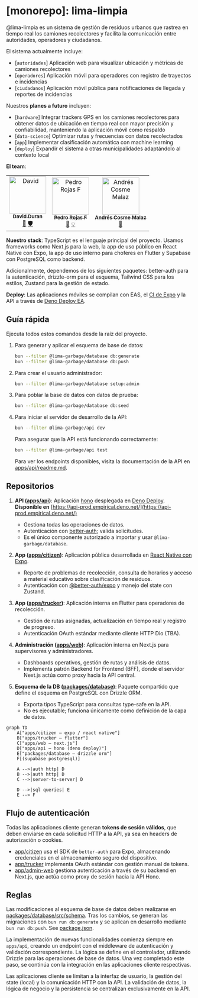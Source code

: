 # [monorepo]: lima-limpia

@lima-limpia es un sistema de gestión de residuos urbanos que rastrea en tiempo
real los camiones recolectores y facilita la comunicación entre autoridades,
operadores y ciudadanos.

El sistema actualmente incluye:

- [`autoridades`] Aplicación web para visualizar ubicación y métricas de
  camiones recolectores
- [`operadores`] Aplicación móvil para operadores con registro de trayectos e
  incidencias
- [`ciudadanos`] Aplicación móvil pública para notificaciones de llegada y
  reportes de incidencias

Nuestros **planes a futuro** incluyen:

- [`hardware`] Integrar trackers GPS en los camiones recolectores para obtener
  datos de ubicación en tiempo real con mayor precisión y confiabilidad,
  manteniendo la aplicación móvil como respaldo
- [`data-science`] Optimizar rutas y frecuencias con datos recolectados
- [`app`] Implementar clasificación automática con machine learning
- [`deploy`] Expandir el sistema a otras municipalidades adaptándolo al contexto
  local

**El team**:

<!-- ALL-CONTRIBUTORS-LIST:START - Do not remove or modify this section -->
<!-- prettier-ignore-start -->
<!-- markdownlint-disable -->
<table>
  <tbody>
    <tr>
      <td align="center">
        <a href="http://totallynotdavid.github.io">
          <img src="https://avatars.githubusercontent.com/u/20960328?v=4?s=100" width="100px;" alt="David"/><br />
          <sub><b>David Duran</b></sub>
        </a><br />
        <a href="#maintenance-totallynotdavid" title="Maintenance">🚧</a>
        <a href="#security-totallynotdavid" title="Security">🛡️</a>
      </td>
      <td align="center">
        <a href="https://github.com/PedroRojasF">
          <img src="https://avatars.githubusercontent.com/u/48870694?v=4?s=100" width="100px;" alt="Pedro Rojas F"/><br />
          <sub><b>Pedro Rojas F</b></sub>
        </a><br />
        <a href="#maintenance-PedroRojasF" title="Maintenance">🚧</a>
        <a href="#ideas-PedroRojasF" title="Ideas">💡</a>
      </td>
      <td align="center">
        <a href="https://github.com/andrescosmemalaz">
          <img src="https://avatars.githubusercontent.com/u/57787417?v=4?s=100" width="100px;" alt="Andrés Cosme Malaz"/><br />
          <sub><b>Andrés Cosme Malaz</b></sub>
        </a><br />
        <a href="#maintenance-andrescosmemalaz" title="Maintenance">🚧</a>
      </td>
    </tr>
  </tbody>
</table>

<!-- markdownlint-restore -->
<!-- prettier-ignore-end -->
<!-- ALL-CONTRIBUTORS-LIST:END -->

**Nuestro stack**: TypeScript es el lenguaje principal del proyecto. Usamos
frameworks como Next.js para la web, la app de uso público en React Native con
Expo, la app de uso interno para choferes en Flutter y Supabase con PostgreSQL
como backend.

Adicionalmente, dependemos de los siguientes paquetes: better-auth para la
autenticación, drizzle-orm para el esquema, Tailwind CSS para los estilos,
Zustand para la gestión de estado.

**Deploy**: Las aplicaciones móviles se compilan con EAS, el
[CI de Expo](https://docs.expo.dev/build/building-on-ci/) y la API a través de
[Deno Deploy EA](https://docs.deno.com/deploy/early-access/).

## Guía rápida

Ejecuta todos estos comandos desde la raíz del proyecto.

1. Para generar y aplicar el esquema de base de datos:

   ```bash
   bun --filter @lima-garbage/database db:generate
   bun --filter @lima-garbage/database db:push
   ```

2. Para crear el usuario administrador:

   ```bash
   bun --filter @lima-garbage/database setup:admin
   ```

3. Para poblar la base de datos con datos de prueba:

   ```bash
   bun --filter @lima-garbage/database db:seed
   ```

4. Para iniciar el servidor de desarrollo de la API:

   ```bash
   bun --filter @lima-garbage/api dev
   ```

   Para asegurar que la API está funcionando correctamente:

   ```bash
   bun --filter @lima-garbage/api test
   ```

   Para ver los endpoints disponibles, visita la documentación de la API en
   [apps/api/readme.md](apps/api/readme.md).

## Repositorios

1. **API ([apps/api](apps/api))**: Aplicación
   [hono](https://hono.dev/docs/getting-started/deno) desplegada en
   [Deno Deploy](https://console.deno.com/empirical). **Disponible en**
   [https://api-prod.empirical.deno.net/](https://api-prod.empirical.deno.net/)
   - Gestiona todas las operaciones de datos.
   - Autenticación con
     [better-auth](https://www.better-auth.com/docs/concepts/database); valida
     solicitudes.
   - Es el único componente autorizado a importar y usar
     `@lima-garbage/database`.

2. **App ([apps/citizen](apps/citizen))**: Aplicación pública desarrollada en
   [React Native con Expo](https://docs.expo.dev/develop/development-builds/introduction/).
   - Reporte de problemas de recolección, consulta de horarios y acceso a
     material educativo sobre clasificación de residuos.
   - Autenticación con
     [@better-auth/expo](https://www.npmjs.com/package/@better-auth/expo) y
     manejo del state con Zustand.

3. **App ([apps/trucker](apps/trucker))**: Aplicación interna en Flutter para
   operadores de recolección.
   - Gestión de rutas asignadas, actualización en tiempo real y registro de
     progreso.
   - Autenticación OAuth estándar mediante cliente HTTP Dio (TBA).

4. **Administración ([apps/web](apps/web))**: Aplicación interna en Next.js para
   supervisores y administradores.
   - Dashboards operativos, gestión de rutas y análisis de datos.
   - Implementa patrón Backend for Frontend (BFF), donde el servidor Next.js
     actúa como proxy hacia la API central.

5. **Esquema de la DB ([packages/database](packages/database))**: Paquete
   compartido que define el esquema en PostgreSQL con Drizzle ORM.
   - Exporta tipos TypeScript para consultas type-safe en la API.
   - No es ejecutable; funciona únicamente como definición de la capa de datos.

```mermaid
graph TD
    A["apps/citizen – expo / react native"]
    B["apps/trucker – flutter"]
    C["apps/web – next.js"]
    D["apps/api – hono (deno deploy)"]
    E["packages/database – drizzle orm"]
    F[(supabase postgresql)]

    A -->|auth http| D
    B -->|auth http| D
    C -->|server-to-server| D

    D -->|sql queries| E
    E --> F
```

## Flujo de autenticación

Todas las aplicaciones cliente generan **tokens de sesión válidos**, que deben
enviarse en cada solicitud HTTP a la API, ya sea en headers de autorización o
cookies.

- [app/citizen](app/citizen) usa el SDK de `better-auth` para Expo, almacenando
  credenciales en el almacenamiento seguro del dispositivo.
- [app/trucker](app/trucker) implementa OAuth estándar con gestión manual de
  tokens.
- [app/admin-web](app/admin-web) gestiona autenticación a través de su backend
  en Next.js, que actúa como proxy de sesión hacia la API Hono.

## Reglas

Las modificaciones al esquema de base de datos deben realizarse en
[packages/database/src/schema](packages/database/src/schema/). Tras los cambios,
se generan las migraciones con `bun run db:generate` y se aplican en desarrollo
mediante `bun run db:push`. See
[package.json](packages/database/package.json?plain=1#L9).

La implementación de nuevas funcionalidades comienza siempre en `apps/api`,
creando un endpoint con el middleware de autenticación y validación
correspondiente. La lógica se define en el controlador, utilizando Drizzle para
las operaciones de base de datos. Una vez completado este paso, se continúa con
la integración en las aplicaciones cliente respectivas.

Las aplicaciones cliente se limitan a la interfaz de usuario, la gestión del
state (local) y la comunicación HTTP con la API. La validación de datos, la
lógica de negocio y la persistencia se centralizan exclusivamente en la API.
